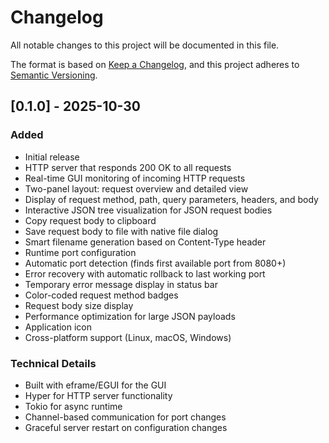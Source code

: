 # Changelog

All notable changes to this project will be documented in this file.

The format is based on [Keep a Changelog](https://keepachangelog.com/en/1.0.0/),
and this project adheres to [Semantic Versioning](https://semver.org/spec/v2.0.0.html).

## [0.1.0] - 2025-10-30

### Added
- Initial release
- HTTP server that responds 200 OK to all requests
- Real-time GUI monitoring of incoming HTTP requests
- Two-panel layout: request overview and detailed view
- Display of request method, path, query parameters, headers, and body
- Interactive JSON tree visualization for JSON request bodies
- Copy request body to clipboard
- Save request body to file with native file dialog
- Smart filename generation based on Content-Type header
- Runtime port configuration
- Automatic port detection (finds first available port from 8080+)
- Error recovery with automatic rollback to last working port
- Temporary error message display in status bar
- Color-coded request method badges
- Request body size display
- Performance optimization for large JSON payloads
- Application icon
- Cross-platform support (Linux, macOS, Windows)

### Technical Details
- Built with eframe/EGUI for the GUI
- Hyper for HTTP server functionality
- Tokio for async runtime
- Channel-based communication for port changes
- Graceful server restart on configuration changes
